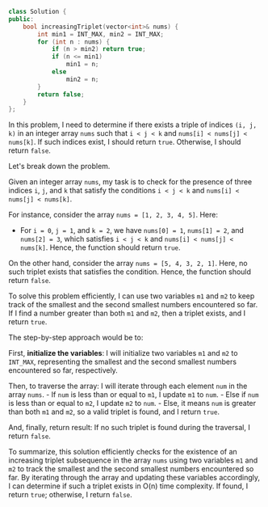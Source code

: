```cpp
class Solution {
public:
    bool increasingTriplet(vector<int>& nums) {
        int min1 = INT_MAX, min2 = INT_MAX;
        for (int n : nums) {
            if (n > min2) return true;
            if (n <= min1)
                min1 = n;
            else
                min2 = n;
        }
        return false;
    }
};
```
In this problem, I need to determine if there exists a triple of indices `(i, j, k)` in an integer array `nums` such that `i < j < k` and `nums[i] < nums[j] < nums[k]`. If such indices exist, I should return `true`. Otherwise, I should return `false`.

Let's break down the problem.

Given an integer array `nums`, my task is to check for the presence of three indices `i`, `j`, and `k` that satisfy the conditions `i < j < k` and `nums[i] < nums[j] < nums[k]`.

For instance, consider the array `nums = [1, 2, 3, 4, 5]`. Here:
- For `i = 0`, `j = 1`, and `k = 2`, we have `nums[0] = 1`, `nums[1] = 2`, and `nums[2] = 3`, which satisfies `i < j < k` and `nums[i] < nums[j] < nums[k]`. Hence, the function should return `true`.

On the other hand, consider the array `nums = [5, 4, 3, 2, 1]`. Here, no such triplet exists that satisfies the condition. Hence, the function should return `false`.

To solve this problem efficiently, I can use two variables `m1` and `m2` to keep track of the smallest and the second smallest numbers encountered so far. If I find a number greater than both `m1` and `m2`, then a triplet exists, and I return `true`.

The step-by-step approach would be to:

First, **initialize the variables**: I will initialize two variables `m1` and `m2` to `INT_MAX`, representing the smallest and the second smallest numbers encountered so far, respectively.

Then, to traverse the array: I will iterate through each element `num` in the array `nums`.
    - If `num` is less than or equal to `m1`, I update `m1` to `num`.
    - Else if `num` is less than or equal to `m2`, I update `m2` to `num`.
    - Else, it means `num` is greater than both `m1` and `m2`, so a valid triplet is found, and I return `true`.

And, finally, return result: If no such triplet is found during the traversal, I return `false`.

To summarize, this solution efficiently checks for the existence of an increasing triplet subsequence in the array `nums` using two variables `m1` and `m2` to track the smallest and the second smallest numbers encountered so far. By iterating through the array and updating these variables accordingly, I can determine if such a triplet exists in O(n) time complexity. If found, I return `true`; otherwise, I return `false`.